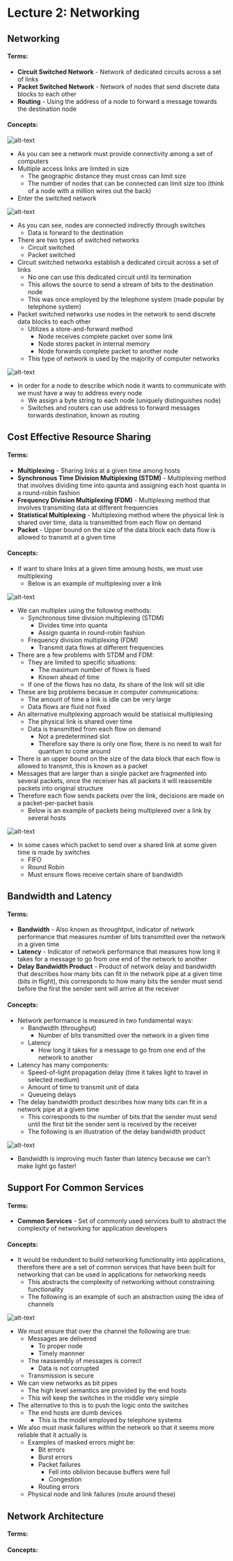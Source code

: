 # Lecture 2: Networking
## Networking
#### Terms:
- **Circuit Switched Network** - Network of dedicated circuits across a set of links
- **Packet Switched Network** - Network of nodes that send discrete data blocks to each other
- **Routing** - Using the address of a node to forward a message towards the destination node
#### Concepts:
![alt-text](https://raw.github.com/jarretflack/cs455Studying/master/Midterm/images/L2-network-connection.png?raw=true)
- As you can see a network must provide connectivity among a set of computers
- Multiple access links are limited in size
  - The geographic distance they must cross can limit size
  - The number of nodes that can be connected can limit size too (think of a node with a million wires out the back)
- Enter the switched network

![alt-text](https://raw.github.com/jarretflack/cs455Studying/master/Midterm/images/L2-switched-network.png?raw=true)

- As you can see, nodes are connected indirectly through switches
  - Data is forward to the destination
- There are two types of switched networks
  - Circuit switched
  - Packet switched
- Circuit switched networks establish a dedicated circuit across a set of links
  - No one can use this dedicated circuit until its termination
  - This allows the source to send a stream of bits to the destination node
  - This was once employed by the telephone system (made popular by telephone system)
- Packet switched networks use nodes in the network to send discrete data blocks to each other
  - Utilizes a store-and-forward method
    - Node receives complete packet over some link
    - Node stores packet in internal memory
    - Node forwards complete packet to another node
  - This type of network is used by the majority of computer networks

![alt-text](https://raw.github.com/jarretflack/cs455Studying/master/Midterm/images/L2-interconnection-networks.png?raw=true)

- In order for a node to describe which node it wants to communicate with we must have a way to address every node
  - We assign a byte string to each node (uniquely distinguishes node)
  - Switches and routers can use address to forward messages torwards destination, known as routing

## Cost Effective Resource Sharing
#### Terms:
- **Multiplexing** - Sharing links at a given time among hosts
- **Synchronous Time Division Multiplexing (STDM)** - Multiplexing method that involves dividing time into qaunta and assigning each host quanta in a round-robin fashion
- **Frequency Division Multiplexing (FDM)** - Multiplexing method that involves transmiting data at different frequencies
- **Statistical Multiplexing** - Multiplexing method where the physical link is shared over time, data is transmitted from each flow on demand
- **Packet** - Upper bound on the size of the data block each data flow is allowed to transmit at a given time

#### Concepts:
- If want to share links at a given time amoung hosts, we must use multiplexing
  - Below is an example of multiplexing over a link

![alt-text](https://raw.github.com/jarretflack/cs455Studying/master/Midterm/images/L2-multiplexing.png?raw=true)

- We can multiplex using the following methods:
  - Synchronous time division multiplexing (STDM)
    - Divides time into quanta
    - Assign quanta in round-robin fashion
  - Frequency division multiplexing (FDM)
    - Transmit data flows at different frequencies
- There are a few problems with STDM and FDM:
  - They are limited to specific situations:
    - The maximum number of flows is fixed
    - Known ahead of time
  - If one of the flows has no data, its share of the link will sit idle
- These are big problems becasue in computer communications:
  - The amount of time a link is idle can be very large
  - Data flows are fluid not fixed
- An alternative multplexing approach would be statisical multiplexing
  - The physical link is shared over time
  - Data is transmitted from each flow on demand
    - Not a predetermined slot
    - Therefore say there is only one flow, there is no need to wait for quantum to come around
- There is an upper bound on the size of the data block that each flow is allowed to transmit, this is known as a packet
- Messages that are larger than a single packet are fragmented into several packets, once the receiver has all packets it will reassemble packets into original structure
- Therefore each flow sends packets over the link, decisions are made on a packet-per-packet basis
  - Below is an example of packets being multiplexed over a link by several hosts

![alt-text](https://raw.github.com/jarretflack/cs455Studying/master/Midterm/images/L2-multiplexing-packets.png?raw=true)

- In some cases which packet to send over a shared link at some given time is made by switches
  - FIFO
  - Round Robin
  - Must ensure flows receive certain share of bandwidth

## Bandwidth and Latency
#### Terms:
- **Bandwidth** - Also known as throughtput, indicator of network performance that measures number of bits transmitted over the network in a given time
- **Latency** - Indicator of network performance that measures how long it takes for a message to go from one end of the network to another
- **Delay Bandwidth Product** - Product of network delay and bandwidth that describes how many bits can fit in the network pipe at a given time (bits in flight), this corresponds to how many bits the sender must send before the first the sender sent will arrive at the receiver

#### Concepts:
- Network performance is measured in two fundamental ways:
  - Bandwidth (throughput)
    - Number of bits transmitted over the network in a given time
  - Latency
    - How long it takes for a message to go from one end of the network to another
- Latency has many components:
  - Speed-of-light propagation delay (time it takes light to travel in selected medium)
  - Amount of time to transmit unit of data
  - Queueing delays
- The delay bandwidth product describes how many bits can fit in a network pipe at a given time
  - This corresponds to the number of bits that the sender must send until the first bit the sender sent is received by the receiver
  - The following is an illustration of the delay bandwidth product

![alt-text](https://raw.github.com/jarretflack/cs455Studying/master/Midterm/images/L2-delay-bandwidth-product.png?raw=true)

- Bandwidth is improving much faster than latency because we can't make light go faster!

## Support For Common Services
#### Terms:
- **Common Services** - Set of commonly used services built to abstract the complexity of networking for application developers

#### Concepts:
- It would be redundent to build networking functionality into applications, therefore there are a set of common services that have been built for networking that can be used in applications for networking needs
  - This abstracts the complexity of networking without constraining functionality
  - The following is an example of such an abstraction using the idea of channels

![alt-text](https://raw.github.com/jarretflack/cs455Studying/master/Midterm/images/L2-channel-abstraction.png?raw=true)

- We must ensure that over the channel the following are true:
  - Messages are delivered
    - To proper node
    - Timely mannner
  - The reassembly of messages is correct
    - Data is not corrupted
  - Transmission is secure
- We can view networks as bit pipes
  - The high level semantics are provided by the end hosts
  - This will keep the switches in the middle very simple
- The alternative to this is to push the logic onto the switches
  - The end hosts are dumb devices
    - This is the model employed by telephone systems
- We also must mask failures within the network so that it seems more reliable that it actually is
  - Examples of masked errors might be:
    - Bit errors
    - Burst errors
    - Packet failures
      - Fell into oblivion because buffers were full
      - Congestion
    - Routing errors
  - Physical node and link failures (route around these)
## Network Architecture
#### Terms:

#### Concepts:
